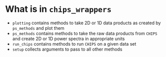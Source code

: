 # What is in `chips_wrappers`


 - `plotting` contains methods to take 2D or 1D data products as created by `ps_methods` and plot them
 - `ps_methods` contains methods to take the raw data products from `CHIPS` and create 2D or 1D power spectra in appropriate units
 - `run_chips` contains methods to run `CHIPS` on a given data set
 - `setup` collects arguments to pass to all other methods